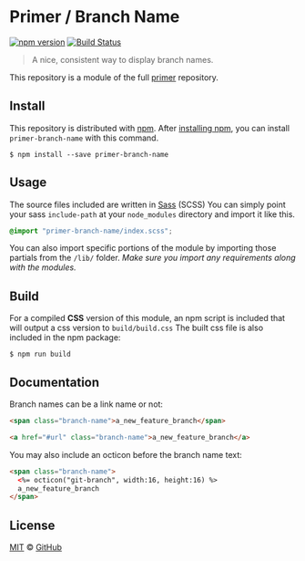 # Primer / Branch Name

[![npm version](https://img.shields.io/npm/v/primer-branch-name.svg)](https://www.npmjs.org/package/primer-branch-name)
[![Build Status](https://travis-ci.org/primer/primer.svg?branch=master)](https://travis-ci.org/primer/primer)

> A nice, consistent way to display branch names.

This repository is a module of the full [primer][primer] repository.

## Install

This repository is distributed with [npm]. After [installing npm][install-npm], you can install `primer-branch-name` with this command.

```
$ npm install --save primer-branch-name
```

## Usage

The source files included are written in [Sass][sass] (SCSS) You can simply point your sass `include-path` at your `node_modules` directory and import it like this.

```scss
@import "primer-branch-name/index.scss";
```

You can also import specific portions of the module by importing those partials from the `/lib/` folder. _Make sure you import any requirements along with the modules._

## Build

For a compiled **CSS** version of this module, an npm script is included that will output a css version to `build/build.css` The built css file is also included in the npm package:

```
$ npm run build
```

## Documentation

<!-- %docs
title: Branch name
status: Stable
-->

Branch names can be a link name or not:

```html title="Branch name"
<span class="branch-name">a_new_feature_branch</span>
```

```html title="Branch name with link"
<a href="#url" class="branch-name">a_new_feature_branch</a>
```

You may also include an octicon before the branch name text:

```html title="Branch name with icon"
<span class="branch-name">
  <%= octicon("git-branch", width:16, height:16) %>
  a_new_feature_branch
</span>
```

<!-- %enddocs -->

## License

[MIT](./LICENSE) &copy; [GitHub](https://github.com/)

[primer]: https://github.com/primer/primer
[docs]: http://primer.github.io/
[npm]: https://www.npmjs.com/
[install-npm]: https://docs.npmjs.com/getting-started/installing-node
[sass]: http://sass-lang.com/
